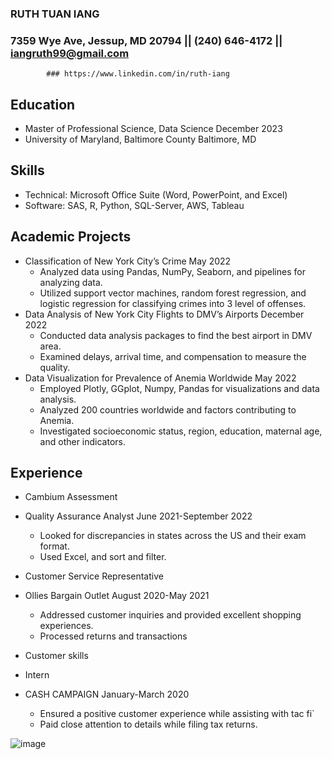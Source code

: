 ### RUTH TUAN IANG

### 7359 Wye Ave, Jessup, MD 20794 || (240) 646-4172 || iangruth99@gmail.com 
			### https://www.linkedin.com/in/ruth-iang

## Education
- Master of Professional Science, Data Science						  December 2023
- University of Maryland, Baltimore County				              	  Baltimore, MD
			             							
## Skills
- Technical: Microsoft Office Suite (Word, PowerPoint, and Excel)
- Software: SAS, R, Python, SQL-Server, AWS, Tableau

## Academic Projects
- Classification of New York City’s Crime						            May 2022
	- Analyzed data using Pandas, NumPy, Seaborn, and pipelines for analyzing data.
	- Utilized support vector machines, random forest regression, and logistic regression for classifying crimes into 3 level of offenses.
- Data Analysis of New York City Flights to DMV’s Airports                                          December 2022
	- Conducted data analysis packages to find the best airport in DMV area.
	- Examined delays, arrival time, and compensation to measure the quality. 
- Data Visualization for Prevalence of Anemia Worldwide			                            May 2022
	- Employed Plotly, GGplot, Numpy, Pandas for visualizations and data analysis.
	- Analyzed 200 countries worldwide and factors contributing to Anemia.
	- Investigated socioeconomic status, region, education, maternal age, and other indicators.

## Experience
- Cambium Assessment
- Quality Assurance Analyst					           		            June 2021-September 2022
	- Looked for discrepancies in states across the US and their exam format.
	- Used Excel, and sort and filter.
		
- Customer Service Representative
- Ollies Bargain Outlet 						           		    August 2020-May 2021
	- Addressed customer inquiries and provided excellent shopping experiences.
	- Processed returns and transactions

- Customer skills
- Intern			
- CASH CAMPAIGN									    January-March 2020
	- Ensured a positive customer experience while assisting with tac fi`
	- Paid close attention to details while filing tax returns.

![image](https://github.com/ruthiang/UMBC-DATA606-FALL2023-THURSDAY/assets/98433448/b1f2373d-0a71-441f-9956-bf32d15ce395)
